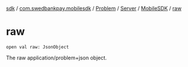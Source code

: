 [sdk](../../../../index.md) / [com.swedbankpay.mobilesdk](../../../index.md) / [Problem](../../index.md) / [Server](../index.md) / [MobileSDK](index.md) / [raw](./raw.md)

# raw

`open val raw: JsonObject`

The raw application/problem+json object.

